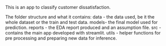 This is an app to classify customer dissatisfaction.

The folder structure and what it contains:
data - the data used, be it the whole dataset or the train and test data.
models- the final model used for prediction.
reports - the EDA report produced and an assumption file.
src - contains the main app developed with streamlit.
utils - helper functions for pre processing and preparing new data for inference.
